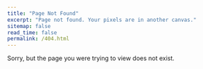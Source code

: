 ```yaml
---
title: "Page Not Found"
excerpt: "Page not found. Your pixels are in another canvas."
sitemap: false
read_time: false
permalink: /404.html
---
```


Sorry, but the page you were trying to view does not exist.
